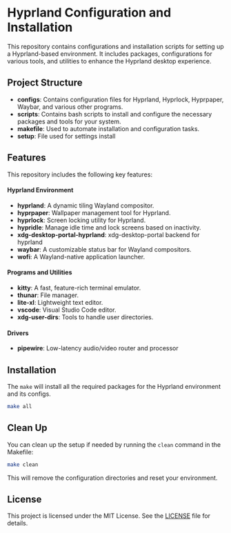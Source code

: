# Hyprland Configuration and Installation

This repository contains configurations and installation scripts for setting up a Hyprland-based environment. It includes packages, configurations for various tools, and utilities to enhance the Hyprland desktop experience.

## Project Structure

- **configs**: Contains configuration files for Hyprland, Hyprlock, Hyprpaper, Waybar, and various other programs.
- **scripts**: Contains bash scripts to install and configure the necessary packages and tools for your system.
- **makefile**: Used to automate installation and configuration tasks.
- **setup**: File used for settings install

## Features

This repository includes the following key features:

#### Hyprland Environment

- **hyprland**: A dynamic tiling Wayland compositor.
- **hyprpaper**: Wallpaper management tool for Hyprland.
- **hyprlock**: Screen locking utility for Hyprland.
- **hypridle**: Manage idle time and lock screens based on inactivity.
- **xdg-desktop-portal-hyprland**: xdg-desktop-portal backend for hyprland
- **waybar**: A customizable status bar for Wayland compositors.
- **wofi**: A Wayland-native application launcher.

#### Programs and Utilities

- **kitty**: A fast, feature-rich terminal emulator.
- **thunar**: File manager.
- **lite-xl**: Lightweight text editor.
- **vscode**: Visual Studio Code editor.
- **xdg-user-dirs**: Tools to handle user directories.

#### Drivers

- **pipewire**: Low-latency audio/video router and processor

## Installation

The `make` will install all the required packages for the Hyprland environment and its configs.

```bash
make all
```

## Clean Up

You can clean up the setup if needed by running the `clean` command in the Makefile:

```bash
make clean
```

This will remove the configuration directories and reset your environment.

## License

This project is licensed under the MIT License. See the [LICENSE](LICENSE) file for details.
